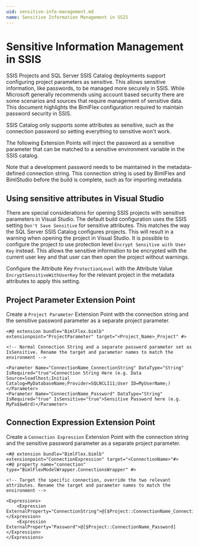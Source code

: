 ```yaml
---
uid: sensitive-info-management.md
name: Sensitive Information Management in SSIS
---
```

# Sensitive Information Management in SSIS

SSIS Projects and SQL Server SSIS Catalog deployments support configuring project parameters as sensitive. This allows sensitive information, like passwords, to be managed more securely in SSIS. While Microsoft generally recommends using account based security there are some scenarios and sources that require management of sensitive data. This document highlights the BimlFlex configuration required to maintain password security in SSIS.

SSIS Catalog only supports some attributes as sensitive, such as the connection password so setting everything to sensitive won't work.

The following Extension Points will inject the password as a sensitive parameter that can be matched to a sensitive environment variable in the SSIS catalog.

Note that a development password needs to be maintained in the metadata-defined connection string. This connection string is used by BimlFlex and BimlStudio before the build is complete, such as for importing metadata.

## Using sensitive attributes in Visual Studio

There are special considerations for opening SSIS projects with sensitive parameters in Visual Studio. The default build configuration uses the SSIS setting `Don't Save Sensitive` for sensitive attributes. This matches the way the SQL Server SSIS Catalog configures projects. This will result in a warning when opening the project in Visual Studio. It is possible to configure the project to use protection level `Encrypt Sensitive with User Key` instead. This allows the sensitive information to be encrypted with the current user key and that user can then open the project without warnings.

Configure the Attribute Key `ProtectionLevel` with the Attribute Value `EncryptSensitiveWithUserKey` for the relevant project in the metadata attributes to apply this setting.

## Project Parameter Extension Point

Create a `Project Parameter` Extension Point with the connection string and the sensitive password parameter as a separate project parameter.

```biml
<#@ extension bundle="BimlFlex.bimlb" extensionpoint="ProjectParameter" target="<Project_Name>_Project" #>

<!-- Normal Connection String and a separate password parameter set as IsSensitive. Rename the target and parameter names to match the environment -->

<Parameter Name="ConnectionName_ConnectionString" DataType="String" IsRequired="true">Connection String Here (e.g. Data Source=loadlhost;Initial Catalog=MyDatabaseName;Provider=SQLNCLI11;User ID=MyUserName;)</Parameter>
<Parameter Name="ConnectionName_Password" DataType="String" IsRequired="true" IsSensitive="true">Sensitive Password here (e.g. MyPa$$w0rd)</Parameter>
```

## Connection Expression Extension Point

Create a `Connection Expression` Extension Point with the connection string and the sensitive password parameter as a separate project parameter.

```biml
<#@ extension bundle="BimlFlex.bimlb" extensionpoint="ConnectionExpression" target="<ConnectionName>"#>
<#@ property name="connection" type="BimlFlexModelWrapper.ConnectionsWrapper" #>

<!-- Target the specific connection, override the two relevant attributes. Rename the target and parameter names to match the environment -->

<Expressions>
    <Expression ExternalProperty="ConnectionString">@[$Project::ConnectionName_ConnectionString]</Expression>
    <Expression ExternalProperty="Password">@[$Project::ConnectionName_Password]</Expression>
</Expressions>
```
